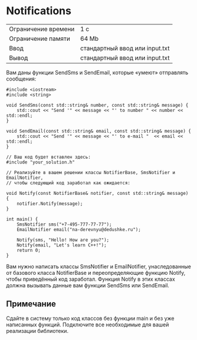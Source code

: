 # Notifications

<table>
 <tr>
    <td>Ограничение времени</td>
    <td>1 c</td>
 </tr>
 <tr>
    <td>Ограничение памяти</td>
    <td>64 Mb</td>
 </tr>
  <tr>
    <td>Ввод</td>
    <td>стандартный ввод или input.txt</td>
 </tr>
  <tr>
    <td>Вывод</td>
    <td>стандартный ввод или input.txt</td>
 </tr>
</table>

Вам даны функции SendSms и SendEmail, которые «умеют» отправлять сообщения:

```
#include <iostream>
#include <string>

void SendSms(const std::string& number, const std::string& message) {
    std::cout << "Send '" << message << "' to number " << number << std::endl;
}

void SendEmail(const std::string& email, const std::string& message) {
    std::cout << "Send '" << message << "' to e-mail "  << email << std::endl;
}

// Ваш код будет вставлен здесь:
#include "your_solution.h"

// Реализуйте в вашем решении классы NotifierBase, SmsNotifier и EmailNotifier,
// чтобы следующий код заработал как ожидается:

void Notify(const NotifierBase& notifier, const std::string& message) {
    notifier.Notify(message);
}

int main() {
    SmsNotifier sms("+7-495-777-77-77");
    EmailNotifier email("na-derevnyu@dedushke.ru");

    Notify(sms, "Hello! How are you?");
    Notify(email, "Let's learn C++!");
    return 0;
}
```

Вам нужно написать классы SmsNotifier и EmailNotifier, унаследованные от базового класса NotifierBase и переопределяющие функцию Notify, чтобы приведённый код заработал. Функция Notify в этих классах должна вызывать данные вам функции SendSms или SendEmail.

## Примечание
Сдайте в систему только код классов без функции main и без уже написанных функций. Подключите все необходимые для вашей реализации библиотеки.